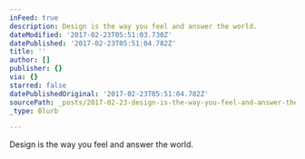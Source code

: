 ```yaml
---
inFeed: true
description: Design is the way you feel and answer the world.
dateModified: '2017-02-23T05:51:03.730Z'
datePublished: '2017-02-23T05:51:04.782Z'
title: ''
author: []
publisher: {}
via: {}
starred: false
datePublishedOriginal: '2017-02-23T05:51:04.782Z'
sourcePath: _posts/2017-02-23-design-is-the-way-you-feel-and-answer-the-world.md
_type: Blurb

---
```

Design is the way you feel and answer the world.